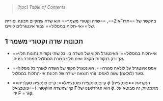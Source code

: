 > [!toc] *Table of Contents*
> ```toc

בהקשר של ==חדו״א 2==, ==שדה וקטורי משמר== הוא שדה שמקיים תכונה יסודית של ==אי-תלות במסלול== עבור אינטגרלים קוויים.
## 1 תכונות שדה וקטורי משמר

*   ==אי-תלות במסלול==: האינטגרל הקווי של השדה בין כל שתי נקודות נתונות תלוי אך ורק בנקודות הקצה ואינו תלוי בצורת המסלול המחבר ביניהן.

*   ==אפס אינטגרל על לולאה סגורה==: האינטגרל הקווי של השדה לאורך כל מסלול סגור (לולאה) שווה לאפס. זוהי תוצאה ישירה של תכונת אי-התלות במסלול.

*   ==קיום פונקציית פוטנציאל==: קיים פונקציה סקלרית $\phi$ (הנקראת ==פונקציית פוטנציאל==) כך שהשדה הווקטורי $\mathbf{F}$ הוא הגרדיאנט של $\phi$. מתמטית, זה מבוטא על ידי $\mathbf{F} = \nabla \phi$.